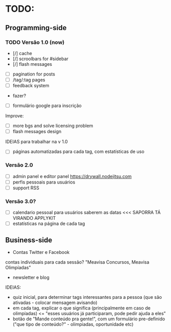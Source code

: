 
# TODO:

## Programming-side

### TODO Versão 1.0 (now)
- [/] cache
- [/] scroolbars for #sidebar
- [/] flash messages
- [ ] pagination for posts
- [ ] /tag/:tag pages
- [ ] feedback system
- fazer?
- [ ] formulário google para inscrição

Improve:
- [ ] more bgs and solve licensing problem
- [ ] flash messages design

IDEIAS para trabalhar na v 1.0
- [ ] páginas automatizadas para cada tag, com estatísticas de uso

### Versão 2.0
- [ ] admin panel e editor panel https://drywall.nodejitsu.com
- [ ] perfis pessoais para usuários
- [ ] support RSS

### Versão 3.0?
- [ ] calendario pessoal para usuários saberem as datas <<< SAPORRA TÁ VIRANDO APPLYKIT
- [ ] estatísticas na página de cada tag

## Business-side

- Contas Twitter e Facebook

contas individuais para cada sessão? "Meavisa Concursos, Meavisa Olimpíadas"

- newsletter e blog

IDEIAS:
- quiz inicial, para determinar tags interessantes para a pessoa (que são ativadas - colocar mensagem avisando)
- em cada tag, explicar o que significa (principalmente em caso de olimpíadas) <= "esses usuários já participaram, pode pedir ajuda a eles"
- botão de "Mande conteúdo pra gente!", com um formulário pre-definido ("que tipo de conteúdo?" - olimpiadas, oportunidade etc)
